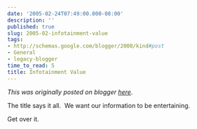 ```yaml
---
date: '2005-02-24T07:49:00.000-08:00'
description: ''
published: true
slug: 2005-02-infotainment-value
tags:
- http://schemas.google.com/blogger/2008/kind#post
- General
- legacy-blogger
time_to_read: 5
title: Infotainment Value
---
```


*This was originally posted on blogger [here](https://techshorts.blogspot.com/2005/02/infotainment-value.html)*.

<p>The title says it all.&nbsp; We want our information to be entertaining.</p><p>Get over it.</p>